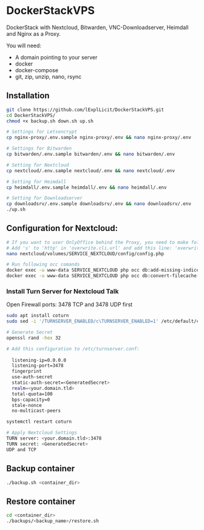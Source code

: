# DockerStackVPS
DockerStack with Nextcloud, Bitwarden, VNC-Downloadserver, Heimdall and Nginx as a Proxy.

You will need:

* A domain pointing to your server
* docker
* docker-compose
* git, zip, unzip, nano, rsync

## Installation

```bash
git clone https://github.com/lExplLicit/DockerStackVPS.git
cd DockerStackVPS/
chmod +x backup.sh down.sh up.sh

# Settings for Letsencrypt
cp nginx-proxy/.env.sample nginx-proxy/.env && nano nginx-proxy/.env

# Settings for Bitwarden
cp bitwarden/.env.sample bitwarden/.env && nano bitwarden/.env

# Setting for Nextcloud
cp nextcloud/.env.sample nextcloud/.env && nano nextcloud/.env

# Setting for Heimdall
cp heimdall/.env.sample heimdall/.env && nano heimdall/.env

# Setting for Downloadserver
cp downloadsrv/.env.sample downloadsrv/.env && nano downloadsrv/.env
./up.sh
```

## Configuration for Nextcloud:
```bash
# If you want to user OnlyOffice behind the Proxy, you need to make following changes and restart the container.
# Add 's' to 'http' in 'overwrite.cli.url' and add this line: 'overwriteprotocol' => 'https'
nano nextcloud/volumes/SERVICE_NEXTCLOUD/config/config.php

# Run following occ comands
docker exec -u www-data SERVICE_NEXTCLOUD php occ db:add-missing-indices
docker exec -u www-data SERVICE_NEXTCLOUD php occ db:convert-filecache-bigint
```

### Install Turn Server for Nextcloud Talk
Open Firewall ports: 3478 TCP and 3478 UDP first
```bash
sudo apt install coturn
sudo sed -i '/TURNSERVER_ENABLED/c\TURNSERVER_ENABLED=1' /etc/default/coturn

# Generate Secret
openssl rand -hex 32

# Add this configuration to /etc/turnserver.conf:
  
  listening-ip=0.0.0.0
  listening-port=3478
  fingerprint
  use-auth-secret
  static-auth-secret=<GeneratedSecret>
  realm=<your.domain.tld>
  total-quota=100
  bps-capacity=0
  stale-nonce
  no-multicast-peers

systemctl restart coturn

# Apply Nextcloud Settings
TURN server: <your.domain.tld>:3478
TURN secret: <GeneratedSecret>
UDP and TCP
```

## Backup container

```bash
./backup.sh <container_dir>
```

## Restore container

```bash
cd <container_dir>
./backups/<backup_name>/restore.sh
```
